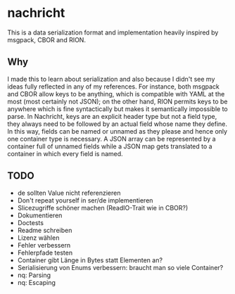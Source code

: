 # nachricht

This is a data serialization format and implementation heavily inspired by msgpack, CBOR and RION.

## Why

I made this to learn about serialization and also because I didn't see my ideas fully reflected in any of my references.
For instance, both msgpack and CBOR allow keys to be anything, which is compatible with YAML at the most (most certainly
not JSON); on the other hand, RION permits keys to be anywhere which is fine syntactically but makes it semantically
impossible to parse. In Nachricht, keys are an explicit header type but not a field type, they always need to be
followed by an actual field whose name they define. In this way, fields can be named or unnamed as they please and hence
only one container type is necessary. A JSON array can be represented by a container full of unnamed fields while a JSON
map gets translated to a container in which every field is named.

## TODO

* de sollten Value nicht referenzieren
* Don't repeat yourself in ser/de implementieren
* Slicezugriffe schöner machen (ReadIO-Trait wie in CBOR?)
* Dokumentieren
* Doctests
* Readme schreiben
* Lizenz wählen
* Fehler verbessern
* Fehlerpfade testen
* Container gibt Länge in Bytes statt Elementen an?
* Serialisierung von Enums verbessern: braucht man so viele Container?
* nq: Parsing
* nq: Escaping

